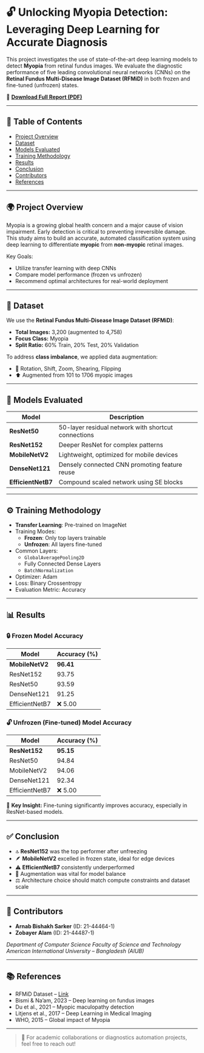 # 🔓 Unlocking Myopia Detection: Leveraging Deep Learning for Accurate Diagnosis

This project investigates the use of state-of-the-art deep learning models to detect **Myopia** from retinal fundus images. We evaluate the diagnostic performance of five leading convolutional neural networks (CNNs) on the **Retinal Fundus Multi-Disease Image Dataset (RFMiD)** in both frozen and fine-tuned (unfrozen) states.

📄 **[Download Full Report (PDF)](https://github.com/ACH1LL35/Identifying-Myopia-using-Machine-Learning/blob/main/CVPR%20-%20FINAL%20REPORT.pdf)**

---

## 📘 Table of Contents

- [Project Overview](#project-overview)
- [Dataset](#dataset)
- [Models Evaluated](#models-evaluated)
- [Training Methodology](#training-methodology)
- [Results](#results)
- [Conclusion](#conclusion)
- [Contributors](#contributors)
- [References](#references)

---

## 🌍 Project Overview

Myopia is a growing global health concern and a major cause of vision impairment. Early detection is critical to preventing irreversible damage. This study aims to build an accurate, automated classification system using deep learning to differentiate **myopic** from **non-myopic** retinal images.

Key Goals:
- Utilize transfer learning with deep CNNs
- Compare model performance (frozen vs unfrozen)
- Recommend optimal architectures for real-world deployment

---

## 📂 Dataset

We use the **Retinal Fundus Multi-Disease Image Dataset (RFMiD)**:

- **Total Images:** 3,200 (augmented to 4,758)
- **Focus Class:** Myopia
- **Split Ratio:** 60% Train, 20% Test, 20% Validation

To address **class imbalance**, we applied data augmentation:
- 🔁 Rotation, Shift, Zoom, Shearing, Flipping
- ⬆️ Augmented from 101 to 1706 myopic images

---

## 🧠 Models Evaluated

| Model           | Description |
|------------------|-------------|
| **ResNet50**      | 50-layer residual network with shortcut connections |
| **ResNet152**     | Deeper ResNet for complex patterns |
| **MobileNetV2**   | Lightweight, optimized for mobile devices |
| **DenseNet121**   | Densely connected CNN promoting feature reuse |
| **EfficientNetB7**| Compound scaled network using SE blocks |

---

## ⚙️ Training Methodology

- **Transfer Learning**: Pre-trained on ImageNet
- Training Modes:
  - **Frozen**: Only top layers trainable
  - **Unfrozen**: All layers fine-tuned
- Common Layers:
  - `GlobalAveragePooling2D`
  - Fully Connected Dense Layers
  - `BatchNormalization`
- Optimizer: Adam
- Loss: Binary Crossentropy
- Evaluation Metric: Accuracy

---

## 📊 Results

### 🔒 Frozen Model Accuracy

| Model         | Accuracy (%) |
|---------------|--------------|
| **MobileNetV2** | **96.41**     |
| ResNet152      | 93.75         |
| ResNet50       | 93.59         |
| DenseNet121    | 91.25         |
| EfficientNetB7 | ❌ 5.00       |

### 🔓 Unfrozen (Fine-tuned) Model Accuracy

| Model         | Accuracy (%) |
|---------------|--------------|
| **ResNet152**   | **95.15**     |
| ResNet50       | 94.84         |
| MobileNetV2    | 94.06         |
| DenseNet121    | 92.34         |
| EfficientNetB7 | ❌ 5.00       |

📌 **Key Insight:** Fine-tuning significantly improves accuracy, especially in ResNet-based models.

---

## ✅ Conclusion

- 🔝 **ResNet152** was the top performer after unfreezing
- 🪶 **MobileNetV2** excelled in frozen state, ideal for edge devices
- ⚠️ **EfficientNetB7** consistently underperformed
- 🎯 Augmentation was vital for model balance
- ⚖️ Architecture choice should match compute constraints and dataset scale

---

## 👥 Contributors

- **Arnab Bishakh Sarker** (ID: 21-44464-1)  
- **Zobayer Alam** (ID: 21-44487-1)  

*Department of Computer Science*
*Faculty of Science and Technology*
*American International University – Bangladesh (AIUB)*

---

## 📚 References

- RFMiD Dataset – [Link](https://dx.doi.org/10.21227/s3g7-st65)
- Bismi & Na’am, 2023 – Deep learning on fundus images  
- Du et al., 2021 – Myopic maculopathy detection  
- Litjens et al., 2017 – Deep Learning in Medical Imaging  
- WHO, 2015 – Global impact of Myopia

---

> 🧠 For academic collaborations or diagnostics automation projects, feel free to reach out!
